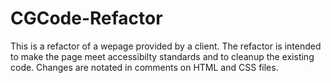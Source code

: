 # CGCode-Refactor
This is a refactor of a wepage provided by a client. The refactor is intended to make the page meet accessibilty standards and to cleanup the existing code. Changes are notated in comments on HTML and CSS files.
